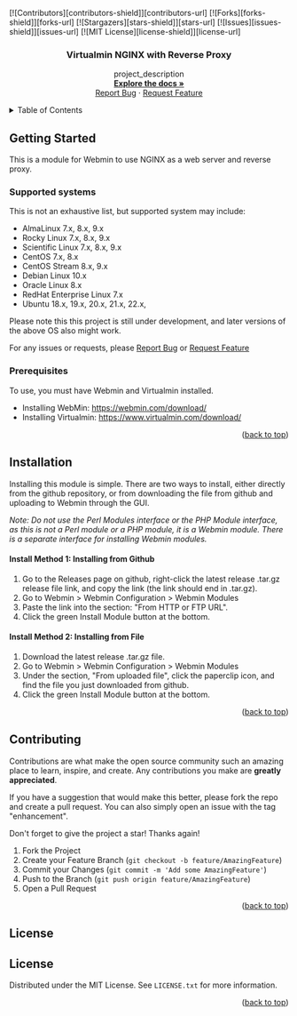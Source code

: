 
<!-- PROJECT SHIELDS -->
<!--
*** I'm using markdown "reference style" links for readability.
*** Reference links are enclosed in brackets [ ] instead of parentheses ( ).
*** See the bottom of this document for the declaration of the reference variables
*** for contributors-url, forks-url, etc. This is an optional, concise syntax you may use.
*** https://www.markdownguide.org/basic-syntax/#reference-style-links
-->
[![Contributors][contributors-shield]][contributors-url]
[![Forks][forks-shield]][forks-url]
[![Stargazers][stars-shield]][stars-url]
[![Issues][issues-shield]][issues-url]
[![MIT License][license-shield]][license-url]



<h3 align="center">Virtualmin NGINX with Reverse Proxy</h3>

  <p align="center">
    project_description
    <br />
    <a href="https://github.com/virtualmin/virtualmin-nginx"><strong>Explore the docs »</strong></a>
    <br />
    <a href="https://github.com/virtualmin/virtualmin-nginx/issues">Report Bug</a>
    ·
    <a href="https://github.com/virtualmin/virtualmin-nginx/issues">Request Feature</a>
  </p>
</div>



<!-- TABLE OF CONTENTS -->
<details>
  <summary>Table of Contents</summary>
  <ol>
    <li>
      <a href="#getting-started">Getting Started</a>
      <ul>
        <li><a href="#supported-systems">Supported Systems</a></li>
        <li><a href="#prerequisites">Prerequisites</a></li>
      </ul>
    </li>
        <li><a href="#installation">Installation</a>
        <ul>
          <li><a href="#install-method-1">Installing from Github</a></li>
          <li><a href="#install-method-2">Installing from File</a></li>
      </ul>
     </li>
    <li><a href="#contributing">Contributing</a></li>
    <li><a href="#license">License</a></li>
  </ol>
</details>


<!-- GETTING STARTED -->
## Getting Started

This is a module for Webmin to use NGINX as a web server and reverse proxy.


### Supported systems

This is not an exhaustive list, but supported system may include:
* AlmaLinux 7.x, 8.x, 9.x
* Rocky Linux 7.x, 8.x, 9.x
* Scientific Linux 7.x, 8.x, 9.x
* CentOS 7.x, 8.x
* CentOS Stream 8.x, 9.x
* Debian Linux 10.x
* Oracle Linux 8.x
* RedHat Enterprise Linux 7.x
* Ubuntu 18.x, 19.x, 20.x, 21.x, 22.x, 

Please note this this project is still under development, and later versions of the above OS also might work. 

For any issues or requests, please  <a href="https://github.com/virtualmin/virtualmin-nginx/issues">Report Bug</a> or <a href="https://github.com/virtualmin/virtualmin-nginx/issues">Request Feature</a>

### Prerequisites

To use, you must have Webmin and Virtualmin installed. 
* Installing WebMin: https://webmin.com/download/
* Installing Virtualmin: https://www.virtualmin.com/download/

<p align="right">(<a href="#readme-top">back to top</a>)</p>


## Installation 

Installing this module is simple. There are two ways to install, either directly from the github repository, or from downloading the file from github and uploading to Webmin through the GUI.

*Note: Do not use the Perl Modules interface or the PHP Module interface, as this is not a Perl module or a PHP module, it is a Webmin module. There is a separate interface for installing Webmin modules.*

#### Install Method 1: Installing from Github

1. Go to the Releases page on github, right-click the latest release .tar.gz release file link, and copy the link (the link should end in .tar.gz).
2. Go to Webmin > Webmin Configuration > Webmin Modules
3. Paste the link into the section: "From HTTP or FTP URL".
4. Click the green Install Module button at the bottom.

#### Install Method 2: Installing from File

1. Download the latest release .tar.gz file.
2. Go to Webmin > Webmin Configuration > Webmin Modules
3. Under the section, "From uploaded file", click the paperclip icon, and find the file you just downloaded from github.
4. Click the green Install Module button at the bottom.

<p align="right">(<a href="#readme-top">back to top</a>)</p>


<!-- CONTRIBUTING -->
## Contributing

Contributions are what make the open source community such an amazing place to learn, inspire, and create. Any contributions you make are **greatly appreciated**.

If you have a suggestion that would make this better, please fork the repo and create a pull request. You can also simply open an issue with the tag "enhancement".

Don't forget to give the project a star! Thanks again!

1. Fork the Project
2. Create your Feature Branch (`git checkout -b feature/AmazingFeature`)
3. Commit your Changes (`git commit -m 'Add some AmazingFeature'`)
4. Push to the Branch (`git push origin feature/AmazingFeature`)
5. Open a Pull Request

<p align="right">(<a href="#readme-top">back to top</a>)</p>


<!-- LICENSE -->
## License


<!-- LICENSE -->
## License

Distributed under the MIT License. See `LICENSE.txt` for more information.

<p align="right">(<a href="#readme-top">back to top</a>)</p>


